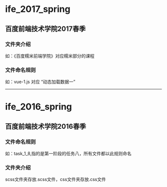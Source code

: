 # ife_2017_spring

## 百度前端技术学院2017春季 ##

### 文件夹介绍 ###

如：《百度糯米前端学院》对应糯米部分的课程

### 文件命名规则 ###

如：vue-1.js 对应 “动态加载数据一”


-------

# ife_2016_spring

## 百度前端技术学院2016春季 ##

### 文件命名规则 ###

如：task_1_8,指的是第一阶段的任务八，所有文件都以此规则命名

### 文件夹介绍 ###

scss文件夹存放.scss文件，css文件夹存放.css文件
